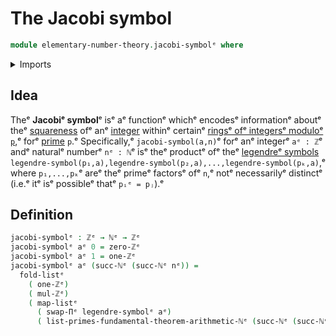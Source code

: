 # The Jacobi symbol

```agda
module elementary-number-theory.jacobi-symbolᵉ where
```

<details><summary>Imports</summary>

```agda
open import elementary-number-theory.fundamental-theorem-of-arithmeticᵉ
open import elementary-number-theory.integersᵉ
open import elementary-number-theory.legendre-symbolᵉ
open import elementary-number-theory.multiplication-integersᵉ
open import elementary-number-theory.natural-numbersᵉ

open import foundation.type-arithmetic-dependent-function-typesᵉ
open import foundation.unit-typeᵉ

open import lists.functoriality-listsᵉ
open import lists.listsᵉ
```

</details>

## Idea

Theᵉ **Jacobiᵉ symbol**ᵉ isᵉ aᵉ functionᵉ whichᵉ encodesᵉ informationᵉ aboutᵉ theᵉ
[squareness](elementary-number-theory.squares-modular-arithmetic.mdᵉ) ofᵉ anᵉ
[integer](elementary-number-theory.integers.mdᵉ) withinᵉ certainᵉ
[ringsᵉ ofᵉ integersᵉ moduloᵉ `p`](elementary-number-theory.modular-arithmetic.md),ᵉ
forᵉ [prime](elementary-number-theory.prime-numbers.mdᵉ) `p`.ᵉ Specifically,ᵉ
`jacobi-symbol(a,n)`ᵉ forᵉ anᵉ integerᵉ `aᵉ : ℤ`ᵉ andᵉ naturalᵉ numberᵉ `nᵉ : ℕ`ᵉ isᵉ theᵉ
productᵉ ofᵉ theᵉ [legendreᵉ symbols](elementary-number-theory.legendre-symbol.mdᵉ)
`legendre-symbol(p₁,a),legendre-symbol(p₂,a),...,legendre-symbol(pₖ,a)`,ᵉ where
`p₁,...,pₖ`ᵉ areᵉ theᵉ primeᵉ factorsᵉ ofᵉ `n`,ᵉ notᵉ necessarilyᵉ distinctᵉ (i.e.ᵉ itᵉ isᵉ
possibleᵉ thatᵉ `pᵢᵉ = pⱼ`).ᵉ

## Definition

```agda
jacobi-symbolᵉ : ℤᵉ → ℕᵉ → ℤᵉ
jacobi-symbolᵉ aᵉ 0 = zero-ℤᵉ
jacobi-symbolᵉ aᵉ 1 = one-ℤᵉ
jacobi-symbolᵉ aᵉ (succ-ℕᵉ (succ-ℕᵉ nᵉ)) =
  fold-listᵉ
    ( one-ℤᵉ)
    ( mul-ℤᵉ)
    ( map-listᵉ
      ( swap-Πᵉ legendre-symbolᵉ aᵉ)
      ( list-primes-fundamental-theorem-arithmetic-ℕᵉ (succ-ℕᵉ (succ-ℕᵉ nᵉ)) starᵉ))
```